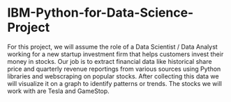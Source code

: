 # IBM-Python-for-Data-Science-Project

For this project, we will assume the role of a Data Scientist / Data Analyst working for a new startup investment firm that helps customers invest their money in stocks. Our job is to extract financial data like historical share price and quarterly revenue reportings from various sources using Python libraries and webscraping on popular stocks. After collecting this data we will visualize it on a graph to identify patterns or trends. The stocks we will work with are Tesla and GameStop.
